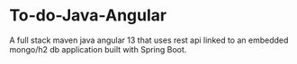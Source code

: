 # To-do-Java-Angular

A full stack maven java angular 13 that uses rest api linked to an embedded mongo/h2 db application built with Spring Boot.
